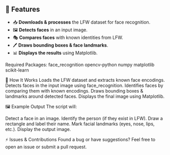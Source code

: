 ## 🚀 Features
- 📥 **Downloads & processes** the LFW dataset for face recognition.
- 🖼️ **Detects faces** in an input image.
- 🎭 **Compares faces** with known identities from LFW.
- 🖊️ **Draws bounding boxes & face landmarks**.
- 📊 **Displays the results** using Matplotlib.


Required Packages:
face_recognition
opencv-python
numpy
matplotlib
scikit-learn

🔬 How It Works
Loads the LFW dataset and extracts known face encodings.
Detects faces in the input image using face_recognition.
Identifies faces by comparing them with known encodings.
Draws bounding boxes & landmarks around detected faces.
Displays the final image using Matplotlib.

🖼️ Example Output
The script will:

Detect a face in an image.
Identify the person (if they exist in LFW).
Draw a rectangle and label their name.
Mark facial landmarks (eyes, nose, lips, etc.).
Display the output image.


⚡ Issues & Contributions
Found a bug or have suggestions? Feel free to open an issue or submit a pull request.

